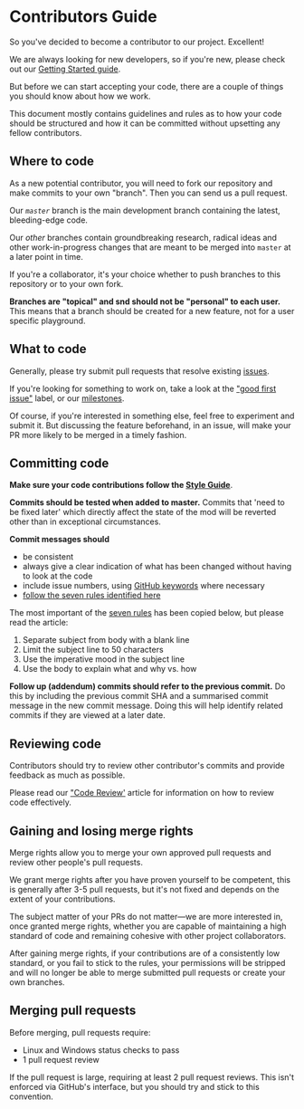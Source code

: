 # Contributors Guide

So you've decided to become a contributor to our project. Excellent!

We are always looking for new developers, so if you're new,
please check out our [Getting Started guide](https://wiki.multitheftauto.com/wiki/Coding_info).

But before we can start accepting your code, there are a couple of
things you should know about how we work. 

This document mostly contains guidelines and rules as to how your
code should be structured and how it can be committed without
upsetting any fellow contributors.

## Where to code

As a new potential contributor, you will need to fork our repository and make
commits to your own "branch". Then you can send us a pull request.

Our _`master`_ branch is the main development branch containing the
latest, bleeding-edge code.

Our _other_ branches contain groundbreaking research, radical ideas and other
work-in-progress changes that are meant to be merged into `master` at
a later point in time.

If you're a collaborator, it's your choice whether to push branches to this
repository or to your own fork.

**Branches are "topical" and snd should not be "personal" to each
user.** This means that a branch should be created for a new feature,
not for a user specific playground.

## What to code

Generally, please try submit pull requests that resolve existing
[issues](https://github.com/multitheftauto/mtasa-blue/issues).

If you're looking for something to work on, take a look at the ["good first issue"]
label, or our [milestones].

["good first issue"]: https://github.com/multitheftauto/mtasa-blue/issues?q=is%3Aissue+is%3Aopen+sort%3Aupdated-desc+label%3A%22good+first+issue%22
[milestones]: https://github.com/multitheftauto/mtasa-blue/milestones?direction=asc&sort=due_date

Of course, if you're interested in something else, feel free to experiment
and submit it. But discussing the feature beforehand, in an issue, will
make your PR more likely to be merged in a timely fashion.

## Committing code

**Make sure your code contributions follow the [Style Guide]**.

[Style Guide]: https://github.com/multitheftauto/mtasa-blue/wiki/Style-Guide

**Commits should be tested when added to master.** Commits
that 'need to be fixed later' which directly affect the state of
the mod will be reverted other than in exceptional circumstances.

**Commit messages should**

- be consistent
- always give a clear indication of what has been changed without having to look at the code
- include issue numbers, using [GitHub keywords](https://help.github.com/en/github/managing-your-work-on-github/linking-a-pull-request-to-an-issue#linking-a-pull-request-to-an-issue-using-a-keyword) where necessary
- [follow the seven rules identified here](http://chris.beams.io/posts/git-commit/)
    
The most important of the [seven rules](http://chris.beams.io/posts/git-commit/) has been copied below, but please read the article:

1. Separate subject from body with a blank line
2. Limit the subject line to 50 characters
3. Use the imperative mood in the subject line
4. Use the body to explain what and why vs. how

**Follow up (addendum) commits should refer to the previous commit.** Do this by 
including the previous commit SHA and a summarised commit message in
the new commit message. Doing this will help identify related commits
if they are viewed at a later date.

## Reviewing code

Contributors should try to review other contributor's commits and provide
feedback as much as possible.

Please read our ["Code Review'](https://github.com/multitheftauto/mtasa-blue/wiki/Code-Review)
article for information on how to review code effectively.

<!--

TODO: this should be part of a code of conduct instead

Ratings and comments are open for the public to review code and provide
feedback. Please be mature and civilised when posting comments.

Make sure you make appropriate use of the GitHub Reactions feature to
rate commits or express agreement/disagreement to a comment. This avoids
spammy comments such as "+1", "-1", "Nice one!", etc.

Since you can only react to comments, not commits, feel free to create
the initial "+1" comment in response to a commit. However, future
similar reactions to a commit should be to the first response comment.

-->

## Gaining and losing merge rights

Merge rights allow you to merge your own approved pull requests and 
review other people's pull requests.

We grant merge rights after you have proven yourself to be competent,
this is generally after 3-5 pull requests, but it's not fixed and depends
on the extent of your contributions.

The subject matter of your PRs do not matter—we are more interested in,
once granted merge rights, whether you are capable of maintaining
a high standard of code and remaining cohesive with other project collaborators.

After gaining merge rights, if your contributions are of a consistently low standard,
or you fail to stick to the rules, your permissions will be stripped and will no longer
be able to merge submitted pull requests or create your own branches.

## Merging pull requests

Before merging, pull requests require:
- Linux and Windows status checks to pass
- 1 pull request review

If the pull request is large, requiring at least 2 pull request reviews.
This isn't enforced via GitHub's interface, but you should try and stick to this convention.
